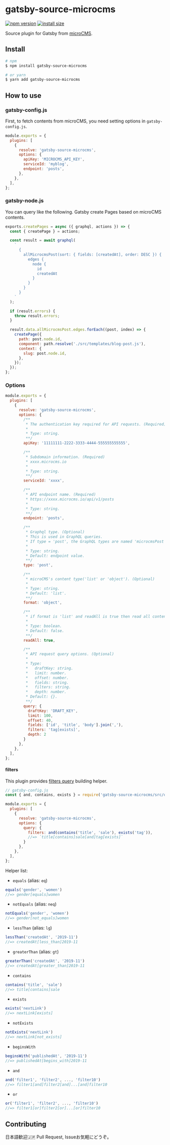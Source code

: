 # gatsby-source-microcms

[![npm version](https://img.shields.io/npm/v/gatsby-source-microcms.svg)](https://www.npmjs.com/package/gatsby-source-microcms)
[![install size](https://packagephobia.now.sh/badge?p=gatsby-source-microcms)](https://packagephobia.now.sh/result?p=gatsby-source-microcms)

Source plugin for Gatsby from [microCMS](https://microcms.io/).

## Install

```sh
# npm
$ npm install gatsby-source-microcms

# or yarn
$ yarn add gatsby-source-microcms
```

## How to use

### gatsby-config.js

First, to fetch contents from microCMS, you need setting options in `gatsby-config.js`.

```js
module.exports = {
  plugins: [
    {
      resolve: 'gatsby-source-microcms',
      options: {
        apiKey: 'MICROCMS_API_KEY',
        serviceId: 'myblog',
        endpoint: 'posts',
      },
    },
  ],
};
```

### gatsby-node.js

You can query like the following. Gatsby create Pages based on microCMS contents.

```js
exports.createPages = async ({ graphql, actions }) => {
  const { createPage } = actions;

  const result = await graphql(
    `
      {
        allMicrocmsPost(sort: { fields: [createdAt], order: DESC }) {
          edges {
            node {
              id
              createdAt
            }
          }
        }
      }
    `
  );

  if (result.errors) {
    throw result.errors;
  }

  result.data.allMicrocmsPost.edges.forEach((post, index) => {
    createPage({
      path: post.node.id,
      component: path.resolve('./src/templates/blog-post.js'),
      context: {
        slug: post.node.id,
      },
    });
  });
};
```

### Options

```js
module.exports = {
  plugins: [
    {
      resolve: 'gatsby-source-microcms',
      options: {
        /**
         * The authentication key required for API requests. (Required)
         *
         * Type: string.
         **/
        apiKey: '11111111-2222-3333-4444-555555555555',

        /**
         * Subdomain information. (Required)
         * xxxx.microcms.io
         *
         * Type: string.
         **/
        serviceId: 'xxxx',

        /**
         * API endpoint name. (Required)
         * https://xxxx.microcms.io/api/v1/posts
         *
         * Type: string.
         **/
        endpoint: 'posts',

        /**
         * Graphql type. (Optional)
         * This is used in GraphQL queries.
         * If type = 'post', the GraphQL types are named 'microcmsPost' and 'allMicrocmsPost'.
         *
         * Type: string.
         * Default: endpoint value.
         **/
        type: 'post',

        /**
         * microCMS's content type('list' or 'object'). (Optional)
         *
         * Type: string.
         * Default: 'list'.
         **/
        format: 'object',

        /**
         * if format is 'list' and readAll is true then read all contents with fetchs which divided into multiple times. (Optional)
         *
         * Type: boolean.
         * Default: false.
         **/
        readAll: true,

        /**
         * API request query options. (Optional)
         *
         * Type:
         *   draftKey: string.
         *   limit: number.
         *   offset: number.
         *   fields: string.
         *   filters: string.
         *   depth: number.
         * Default: {}.
         **/
        query: {
          draftKey: 'DRAFT_KEY',
          limit: 100,
          offset: 40,
          fields: ['id', 'title', 'body'].join(','),
          filters: 'tag[exists]',
          depth: 2
        }
      },
    },
  ],
};
```

#### filters

This plugin provides [filters query](https://microcms.io/blog/filters-parameter/) building helper.

```js
// gatsby-config.js
const { and, contains, exists } = require('gatsby-source-microcms/src/query-builder');

module.exports = {
  plugins: [
    {
      resolve: 'gatsby-source-microcms',
      options: {
        query: {
          filters: and(contains('title', 'sale'), exists('tag')),
          //=> `title[contains]sale[and]tag[exists]`
        }
      },
    },
  ],
};

```

Helper list:

- `equals` (alias: `eq`)

```js
equals('gender', 'women')
//=> gender[equals]women
```

- `notEquals` (alias: `neq`)

```js
notEquals('gender', 'women')
//=> gender[not_equals]women
```

- `lessThan` (alias: `lg`)

```js
lessThan('createdAt', '2019-11')
//=> createdAt[less_than]2019-11
```

- `greaterThan` (alias: `gt`)

```js
greaterThan('createdAt', '2019-11')
//=> createdAt[greater_than]2019-11
```

- `contains`

```js
contains('title', 'sale')
//=> title[contains]sale
```

- `exists`

```js
exists('nextLink')
//=> nextLink[exists]
```

- `notExists`

```js
notExists('nextLink')
//=> nextLink[not_exists]
```

- `beginsWith`

```js
beginsWith('publishedAt', '2019-11')
//=> publishedAt[begins_with]2019-11
```

- `and`

```js
and('filter1', 'filter2', ..., 'filter10')
//=> filter1[and]filter2[and]...[and]filter10
```

- `or`

```js
or('filter1', 'filter2', ..., 'filter10')
//=> filter1[or]filter2[or]...[or]filter10
```

## Contributing
日本語歓迎🇯🇵
Pull Request, Issueお気軽にどうぞ。

